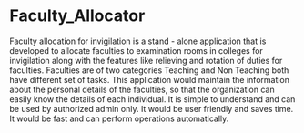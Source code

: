 # Faculty_Allocator
Faculty allocation for invigilation is a stand - alone application that is developed to
allocate faculties to examination rooms in colleges for invigilation along with the features like
relieving and rotation of duties for faculties. Faculties are of two categories Teaching and Non Teaching both have different set of tasks. This application would maintain the information
about the personal details of the faculties, so that the organization can easily know the details
of each individual. It is simple to understand and can be used by authorized admin only. It
would be user friendly and saves time. It would be fast and can perform operations
automatically.
